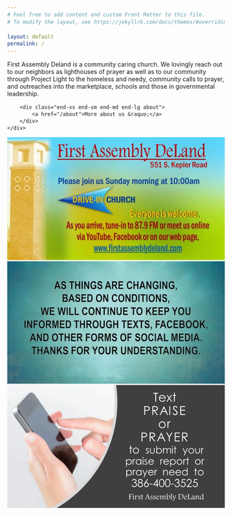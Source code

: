```yaml
---
# Feel free to add content and custom Front Matter to this file.
# To modify the layout, see https://jekyllrb.com/docs/themes/#overriding-theme-defaults

layout: default
permalink: /
---
```



<div class="hero">
    <div class="content">
        <div>
            First Assembly Deland is a community caring church. We lovingly reach out to our neighbors as lighthouses of prayer as well as to our community through Project Light to the homeless and needy, community calls to prayer, and outreaches into the marketplace, schools and those in governmental leadership.
        </div>

        <div class="end-xs end-sm end-md end-lg about">
            <a href="/about">More about us &raquo;</a>
        </div>
    </div>
</div>

<div class="content">
    <div class="row">
        <div class="col-xs-12 col-sm-12 col-md-4 col-lg-4">
            <img class="image-responsive promotion" src="/assets/promo1.jpg" />
        </div>
        <div class="col-xs-12 col-sm-12 col-md-4 col-lg-4">
            <img class="image-responsive promotion" src="/assets/promo2.jpg" />
        </div>
        <div class="col-xs-12 col-sm-12 col-md-4 col-lg-4">
            <img class="image-responsive promotion" src="/assets/promo3.jpg" />
        </div>
    </div>
</div>

